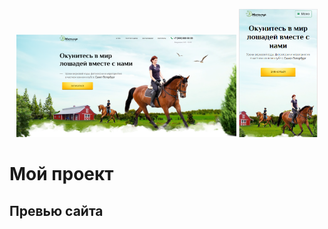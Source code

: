 <p align="center">
  <img src="screenshots/desktop.png" alt="Десктопная версия" width="70%">
  <img src="screenshots/mobile.png" alt="Мобильная версия" width="25%">
</p>

# Мой проект

## Превью сайта

